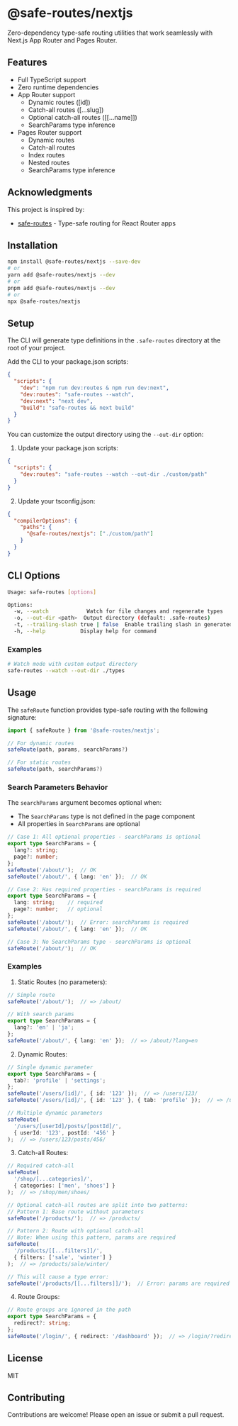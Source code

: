 # @safe-routes/nextjs

Zero-dependency type-safe routing utilities that work seamlessly with Next.js App Router and Pages Router.

## Features

- Full TypeScript support
- Zero runtime dependencies
- App Router support
  - Dynamic routes ([id])
  - Catch-all routes ([...slug])
  - Optional catch-all routes ([[...name]])
  - SearchParams type inference
- Pages Router support
  - Dynamic routes
  - Catch-all routes
  - Index routes
  - Nested routes
  - SearchParams type inference

## Acknowledgments

This project is inspired by:
- [safe-routes](https://github.com/yesmeck/safe-routes) - Type-safe routing for React Router apps

## Installation

```bash
npm install @safe-routes/nextjs --save-dev
# or
yarn add @safe-routes/nextjs --dev
# or
pnpm add @safe-routes/nextjs --dev
# or
npx @safe-routes/nextjs
```

## Setup

The CLI will generate type definitions in the `.safe-routes` directory at the root of your project.

Add the CLI to your package.json scripts:

```json
{
  "scripts": {
    "dev": "npm run dev:routes & npm run dev:next",
    "dev:routes": "safe-routes --watch",
    "dev:next": "next dev",
    "build": "safe-routes && next build"
  }
}
```

You can customize the output directory using the `--out-dir` option:

1. Update your package.json scripts:

```json
{
  "scripts": {
    "dev:routes": "safe-routes --watch --out-dir ./custom/path"
  }
}
```

2. Update your tsconfig.json:

```json
{
  "compilerOptions": {
    "paths": {
      "@safe-routes/nextjs": ["./custom/path"]
    }
  }
}
```

## CLI Options

```bash
Usage: safe-routes [options]

Options:
  -w, --watch            Watch for file changes and regenerate types
  -o, --out-dir <path>  Output directory (default: .safe-routes)
  -t, --trailing-slash true | false  Enable trailing slash in generated routes (default: true)
  -h, --help           Display help for command
```

### Examples

```bash
# Watch mode with custom output directory
safe-routes --watch --out-dir ./types
```

## Usage

The `safeRoute` function provides type-safe routing with the following signature:

```typescript
import { safeRoute } from '@safe-routes/nextjs';

// For dynamic routes
safeRoute(path, params, searchParams?)

// For static routes
safeRoute(path, searchParams?)
```

### Search Parameters Behavior

The `searchParams` argument becomes optional when:
- The `SearchParams` type is not defined in the page component
- All properties in `SearchParams` are optional

```typescript
// Case 1: All optional properties - searchParams is optional
export type SearchParams = {
  lang?: string;
  page?: number;
};
safeRoute('/about/');  // OK
safeRoute('/about/', { lang: 'en' });  // OK

// Case 2: Has required properties - searchParams is required
export type SearchParams = {
  lang: string;    // required
  page?: number;   // optional
};
safeRoute('/about/');  // Error: searchParams is required
safeRoute('/about/', { lang: 'en' });  // OK

// Case 3: No SearchParams type - searchParams is optional
safeRoute('/about/');  // OK
```

### Examples

1. Static Routes (no parameters):

```typescript
// Simple route
safeRoute('/about/');  // => /about/

// With search params
export type SearchParams = {
  lang?: 'en' | 'ja';
};
safeRoute('/about/', { lang: 'en' });  // => /about/?lang=en
```

2. Dynamic Routes:

```typescript
// Single dynamic parameter
export type SearchParams = {
  tab?: 'profile' | 'settings';
};
safeRoute('/users/[id]/', { id: '123' });  // => /users/123/
safeRoute('/users/[id]/', { id: '123' }, { tab: 'profile' });  // => /users/123/?tab=profile

// Multiple dynamic parameters
safeRoute(
  '/users/[userId]/posts/[postId]/',
  { userId: '123', postId: '456' }
);  // => /users/123/posts/456/
```

3. Catch-all Routes:

```typescript
// Required catch-all
safeRoute(
  '/shop/[...categories]/',
  { categories: ['men', 'shoes'] }
);  // => /shop/men/shoes/

// Optional catch-all routes are split into two patterns:
// Pattern 1: Base route without parameters
safeRoute('/products/');  // => /products/

// Pattern 2: Route with optional catch-all
// Note: When using this pattern, params are required
safeRoute(
  '/products/[[...filters]]/',
  { filters: ['sale', 'winter'] }
);  // => /products/sale/winter/

// This will cause a type error:
safeRoute('/products/[[...filters]]/');  // Error: params are required when specified
```

4. Route Groups:

```typescript
// Route groups are ignored in the path
export type SearchParams = {
  redirect?: string;
};
safeRoute('/login/', { redirect: '/dashboard' });  // => /login/?redirect=/dashboard
```

## License

MIT

## Contributing

Contributions are welcome! Please open an issue or submit a pull request.
